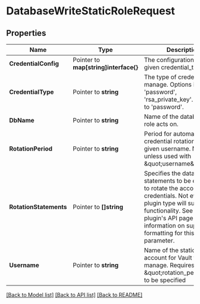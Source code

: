 # DatabaseWriteStaticRoleRequest


## Properties

Name | Type | Description | Notes
------------ | ------------- | ------------- | -------------
**CredentialConfig** | Pointer to **map[string]interface{}** | The configuration for the given credential_type. | [optional] 
**CredentialType** | Pointer to **string** | The type of credential to manage. Options include: &#x27;password&#x27;, &#x27;rsa_private_key&#x27;. Defaults to &#x27;password&#x27;. | [optional] [default to "password"]
**DbName** | Pointer to **string** | Name of the database this role acts on. | [optional] 
**RotationPeriod** | Pointer to **string** | Period for automatic credential rotation of the given username. Not valid unless used with \&quot;username\&quot;. | [optional] 
**RotationStatements** | Pointer to **[]string** | Specifies the database statements to be executed to rotate the accounts credentials. Not every plugin type will support this functionality. See the plugin&#x27;s API page for more information on support and formatting for this parameter. | [optional] 
**Username** | Pointer to **string** | Name of the static user account for Vault to manage. Requires \&quot;rotation_period\&quot; to be specified | [optional] 





[[Back to Model list]](../README.md#documentation-for-models) [[Back to API list]](../README.md#documentation-for-api-endpoints) [[Back to README]](../README.md)


